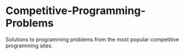 # Competitive-Programming-Problems
Solutions to programming problems from the most popular competitive programming sites.
